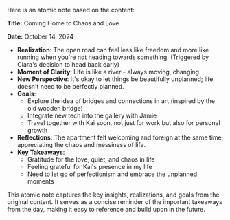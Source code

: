 Here is an atomic note based on the content:

**Title:** Coming Home to Chaos and Love

**Date:** October 14, 2024

* **Realization**: The open road can feel less like freedom and more like running when you're not heading towards something. (Triggered by Clara's decision to head back early)
* **Moment of Clarity**: Life is like a river - always moving, changing.
* **New Perspective**: It's okay to let things be beautifully unplanned; life doesn't need to be perfectly planned.
* **Goals**:
	+ Explore the idea of bridges and connections in art (inspired by the old wooden bridge)
	+ Integrate new tech into the gallery with Jamie
	+ Travel together with Kai soon, not just for work but also for personal growth
* **Reflections**: The apartment felt welcoming and foreign at the same time; appreciating the chaos and messiness of life.
* **Key Takeaways**:
	+ Gratitude for the love, quiet, and chaos in life
	+ Feeling grateful for Kai's presence in my life
	+ Need to let go of perfectionism and embrace the unplanned moments

This atomic note captures the key insights, realizations, and goals from the original content. It serves as a concise reminder of the important takeaways from the day, making it easy to reference and build upon in the future.